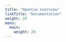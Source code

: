 ```yaml
---
title: "OpenCue overview"
linkTitle: "Documentation"
weight: 20
menu:
  main:
    weight: 20
---
```

